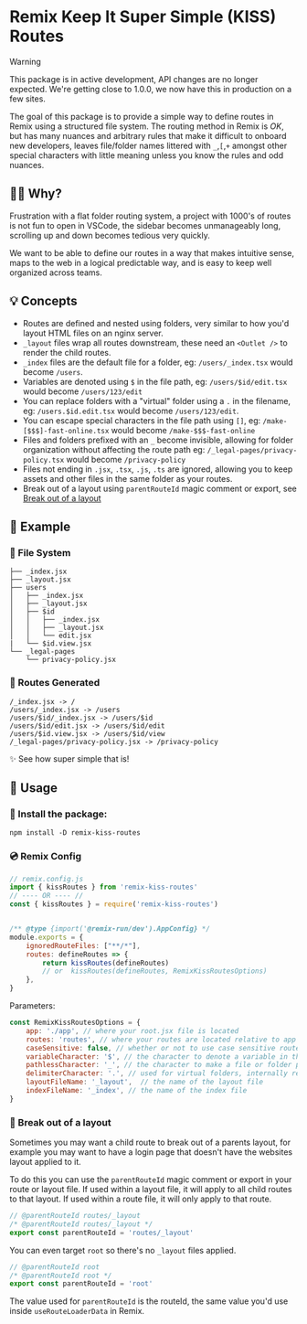 # Remix Keep It Super Simple (KISS) Routes

> [!WARNING]
> This package is in active development, API changes are no longer expected.
> We're getting close to 1.0.0, we now have this in production on a few sites.

The goal of this package is to provide a simple way to define routes in Remix using a structured file system.
The routing method in Remix is _OK_, but has many nuances and arbitrary rules that make it difficult to onboard new developers, leaves file/folder names littered with `_`,`[`,`+` amongst other special characters with little meaning unless you know the rules and odd nuances.

## 🤷‍♂️ Why?
Frustration with a flat folder routing system, a project with 1000's of routes is not fun to open in VSCode, the sidebar becomes unmanageably long, scrolling up and down becomes tedious very quickly.

We want to be able to define our routes in a way that makes intuitive sense, maps to the web in a logical predictable way, and is easy to keep well organized across teams.

## 💡 Concepts

- Routes are defined and nested using folders, very similar to how you'd layout HTML files on an nginx server.
- `_layout` files wrap all routes downstream, these need an `<Outlet />` to render the child routes.
- `_index` files are the default file for a folder, eg: `/users/_index.tsx` would become `/users`.
- Variables are denoted using `$` in the file path, eg: `/users/$id/edit.tsx` would become `/users/123/edit`
- You can replace folders with a "virtual" folder using a `.` in the filename, eg: `/users.$id.edit.tsx` would become `/users/123/edit`.
- You can escape special characters in the file path using `[]`, eg: `/make-[$$$]-fast-online.tsx` would become `/make-$$$-fast-online`
- Files and folders prefixed with an `_` become invisible, allowing for folder organization without affecting the route path eg: `/_legal-pages/privacy-policy.tsx` would become `/privacy-policy`
- Files not ending in `.jsx`, `.tsx`, `.js`, `.ts` are ignored, allowing you to keep assets and other files in the same folder as your routes.
- Break out of a layout using `parentRouteId` magic comment or export, see [Break out of a layout](#-break-out-of-a-layout)

## 🔮 Example

### 📂 File System
```
├── _index.jsx
├── _layout.jsx
├── users
│   ├── _index.jsx
│   ├── _layout.jsx
│   ├── $id
│   │   ├── _index.jsx
│   │   ├── _layout.jsx
│   │   └── edit.jsx
|   └── $id.view.jsx
└── _legal-pages
    └── privacy-policy.jsx
```

### 🧬 Routes Generated
```
/_index.jsx -> /
/users/_index.jsx -> /users
/users/$id/_index.jsx -> /users/$id
/users/$id/edit.jsx -> /users/$id/edit
/users/$id.view.jsx -> /users/$id/view
/_legal-pages/privacy-policy.jsx -> /privacy-policy
```
✨ See how super simple that is!

## 🔨 Usage

### 🚀 Install the package:
`npm install -D remix-kiss-routes`

### 💿 Remix Config
```js
// remix.config.js
import { kissRoutes } from 'remix-kiss-routes'
// ---- OR ---- //
const { kissRoutes } = require('remix-kiss-routes')


/** @type {import('@remix-run/dev').AppConfig} */
module.exports = {
    ignoredRouteFiles: ["**/*"],
    routes: defineRoutes => {
        return kissRoutes(defineRoutes)
        // or  kissRoutes(defineRoutes, RemixKissRoutesOptions)
    },
}
```

Parameters:
```js
const RemixKissRoutesOptions = {
    app: './app', // where your root.jsx file is located
    routes: 'routes', // where your routes are located relative to app
    caseSensitive: false, // whether or not to use case sensitive routes
    variableCharacter: '$', // the character to denote a variable in the route path
    pathlessCharacter: '_', // the character to make a file or folder pathless (invisible)
    delimiterCharacter: '.', // used for virtual folders, internally replaced with '/'
    layoutFileName: '_layout',  // the name of the layout file
    indexFileName: '_index', // the name of the index file
}
```

### 🌟 Break out of a layout
Sometimes you may want a child route to break out of a parents layout, for example you may want to have a login page that doesn't have the websites layout applied to it.

To do this you can use the `parentRouteId` magic comment or export in your route or layout file.
If used within a layout file, it will apply to all child routes to that layout. If used within a route file, it will only apply to that route.

```jsx
// @parentRouteId routes/_layout
/* @parentRouteId routes/_layout */
export const parentRouteId = 'routes/_layout'
```

You can even target `root` so there's no `_layout` files applied.
```jsx
// @parentRouteId root
/* @parentRouteId root */
export const parentRouteId = 'root'
```

The value used for `parentRouteId` is the routeId, the same value you'd use inside `useRouteLoaderData` in Remix.